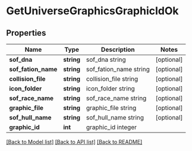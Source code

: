 # GetUniverseGraphicsGraphicIdOk

## Properties
Name | Type | Description | Notes
------------ | ------------- | ------------- | -------------
**sof_dna** | **string** | sof_dna string | [optional] 
**sof_fation_name** | **string** | sof_fation_name string | [optional] 
**collision_file** | **string** | collision_file string | [optional] 
**icon_folder** | **string** | icon_folder string | [optional] 
**sof_race_name** | **string** | sof_race_name string | [optional] 
**graphic_file** | **string** | graphic_file string | [optional] 
**sof_hull_name** | **string** | sof_hull_name string | [optional] 
**graphic_id** | **int** | graphic_id integer | 

[[Back to Model list]](../README.md#documentation-for-models) [[Back to API list]](../README.md#documentation-for-api-endpoints) [[Back to README]](../README.md)


